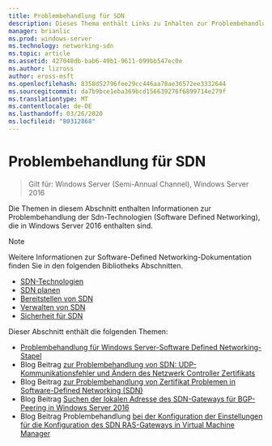```yaml
---
title: Problembehandlung für SDN
description: Dieses Thema enthält Links zu Inhalten zur Problembehandlung bei Software-Defined Networking in Windows Server 2016.
manager: brianlic
ms.prod: windows-server
ms.technology: networking-sdn
ms.topic: article
ms.assetid: 427048db-bab6-49b1-9611-099bb547ec0e
ms.author: lizross
author: eross-msft
ms.openlocfilehash: 8358d52796fee29cc446aa78ae36572ee3332644
ms.sourcegitcommit: da7b9bce1eba369bcd156639276f6899714e279f
ms.translationtype: MT
ms.contentlocale: de-DE
ms.lasthandoff: 03/26/2020
ms.locfileid: "80312868"
---
```

# <a name="troubleshoot-sdn"></a>Problembehandlung für SDN

>Gilt für: Windows Server (Semi-Annual Channel), Windows Server 2016

Die Themen in diesem Abschnitt enthalten Informationen zur Problembehandlung der Sdn-Technologien (Software Defined Networking), die in Windows Server 2016 enthalten sind.

> [!NOTE]  
> Weitere Informationen zur Software-Defined Networking-Dokumentation finden Sie in den folgenden Bibliotheks Abschnitten.  
>  
> - [SDN-Technologien](../technologies/Software-Defined-Networking-Technologies.md) 
> - [SDN planen](../plan/Plan-Software-Defined-Networking.md)
> - [Bereitstellen von SDN](../deploy/Deploy-Software-Defined-Networking.md)
> - [Verwalten von SDN](../manage/manage-sdn.md)
> - [Sicherheit für SDN](../security/sdn-security-top.md)

Dieser Abschnitt enthält die folgenden Themen:

- [Problembehandlung für Windows Server-Software Defined Networking-Stapel](https://docs.microsoft.com/windows-server/networking/sdn/troubleshoot/troubleshoot-windows-server-software-defined-networking-stack)
- Blog Beitrag [zur Problembehandlung von SDN: UDP-Kommunikationsfehler und Ändern des Netzwerk Controller Zertifikats](https://techcommunity.microsoft.com/t5/Networking-Blog/SDN-Troubleshooting-UDP-Communication-failures-and-changing-the/ba-p/339694)
- Blog Beitrag [zur Problembehandlung von Zertifikat Problemen in Software-Defined Networking (SDN)](https://techcommunity.microsoft.com/t5/Networking-Blog/Troubleshooting-certificate-issues-in-Software-Defined/ba-p/339671)
- Blog Beitrag [Suchen der lokalen Adresse des SDN-Gateways für BGP-Peering in Windows Server 2016](https://techcommunity.microsoft.com/t5/Networking-Blog/How-to-find-the-SDN-gateway-local-address-for-BGP-peering-in/ba-p/339663)
- Blog Beitrag Problembehandlung [bei der Konfiguration der Einstellungen für die Konfiguration des SDN RAS-Gateways in Virtual Machine Manager](https://techcommunity.microsoft.com/t5/Networking-Blog/Troubleshoot-Configuring-SDN-RAS-Gateway-VPN-Bandwidth-Settings/ba-p/339661)

